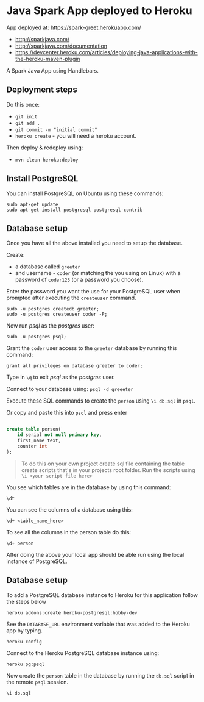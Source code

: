 # Java Spark App deployed to Heroku

App deployed at: https://spark-greet.herokuapp.com/

* http://sparkjava.com/
* http://sparkjava.com/documentation
* https://devcenter.heroku.com/articles/deploying-java-applications-with-the-heroku-maven-plugin

A Spark Java App using Handlebars.

## Deployment steps

Do this once:

* `git init`
* `git add .`
* `git commit -m "initial commit"`
* `heroku create` - you will need a heroku account.

Then deploy & redeploy using:

* `mvn clean heroku:deploy`

## Install PostgreSQL

You can install PostgreSQL on Ubuntu using these commands:

```
sudo apt-get update
sudo apt-get install postgresql postgresql-contrib
```

## Database setup

Once you have all the above installed you need to setup the database.

Create:
* a database called `greeter` 
* and username - `coder` (or matching the you using on Linux) with a password of `coder123` (or a password you choose). 

Enter the password you want the use for your PostgreSQL user when prompted after executing the `createuser` command. 

```
sudo -u postgres createdb greeter;
sudo -u postgres createuser coder -P;
```

Now run *psql* as the *postgres* user:

```
sudo -u postgres psql;
```

Grant the `coder` user access to the `greeter` database by running this command: 

```
grant all privileges on database greeter to coder;
```

Type in `\q` to exit *psql* as the *postgres* user.

Connect to your database using: `psql -d greeeter`

Execute these SQL commands to create the `person` using `\i db.sql` in `psql`. 

Or copy and paste this into `psql` and press enter

```sql

create table person(
    id serial not null primary key,
    first_name text,
    counter int
);


```

> To do this on your own project create sql file containing the table create scripts that's in your projects root folder. Run the scripts using `\i <your script file here>`

You see which tables are in the database by using this command:

```
\dt
```

You can see the columns of a database using this:

```
\d+ <table_name_here>
```

To see all the columns in the person table do this:

```
\d+ person
```

After doing the above your local app should be able run using the local instance of PostgreSQL.

## Database setup

To add a PostgreSQL database instance to Heroku for this application follow the steps below

```
heroku addons:create heroku-postgresql:hobby-dev
```

See the `DATABASE_URL` environment variable that was added to the Heroku app by typing.

```
heroku config
```

Connect to the Heroku PostgreSQL database instance using:

```
heroku pg:psql
```

Now create the `person` table in the database by running the `db.sql` script in the remote `psql` session.

```
\i db.sql
```




